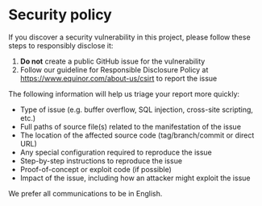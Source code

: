 # Security policy

If you discover a security vulnerability in this project, please follow these steps to responsibly disclose it:

1. **Do not** create a public GitHub issue for the vulnerability
1. Follow our guideline for Responsible Disclosure Policy at <https://www.equinor.com/about-us/csirt> to report the issue

The following information will help us triage your report more quickly:

- Type of issue (e.g. buffer overflow, SQL injection, cross-site scripting, etc.)
- Full paths of source file(s) related to the manifestation of the issue
- The location of the affected source code (tag/branch/commit or direct URL)
- Any special configuration required to reproduce the issue
- Step-by-step instructions to reproduce the issue
- Proof-of-concept or exploit code (if possible)
- Impact of the issue, including how an attacker might exploit the issue

We prefer all communications to be in English.
